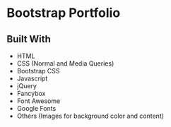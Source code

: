 # Bootstrap Portfolio

## Built With

* HTML
* CSS (Normal and Media Queries)
* Bootstrap CSS
* Javascript
* jQuery
* Fancybox
* Font Awesome
* Google Fonts
* Others (Images for background color and content)